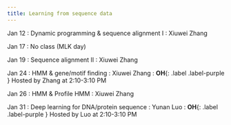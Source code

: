 ```yaml
---
title: Learning from sequence data
---
```


Jan 12
: Dynamic programming & sequence alignment I
    : Xiuwei Zhang

Jan 17
: No class (MLK day)

Jan 19
: Sequence alignment II
    : Xiuwei Zhang

Jan 24
: HMM & gene/motif finding
    : Xiuwei Zhang
: **OH**{: .label .label-purple } Hosted by Zhang at 2:10-3:10 PM

Jan 26
: HMM & Profile HMM
    : Xiuwei Zhang

Jan 31
: Deep learning for DNA/protein sequence
    : Yunan Luo
: **OH**{: .label .label-purple } Hosted by Luo at 2:10-3:10 PM